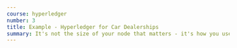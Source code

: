 ```yaml
---
course: hyperledger
number: 3 
title: Example - Hyperledger for Car Dealerships
summary: It's not the size of your node that matters - it's how you use it.
---
```

